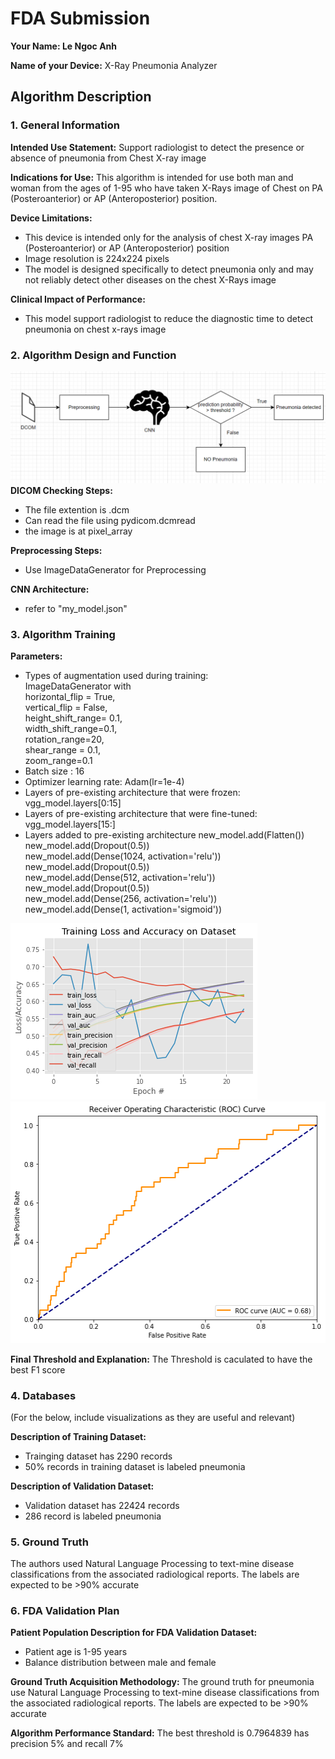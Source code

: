 # FDA  Submission

**Your Name: Le Ngoc Anh**

**Name of your Device:**
X-Ray Pneumonia Analyzer

## Algorithm Description 

### 1. General Information

**Intended Use Statement:** 
Support radiologist to detect the presence or absence of pneumonia from Chest X-ray image

**Indications for Use:**
This algorithm is intended for use both man and woman from the ages of 1-95 who have taken X-Rays image of Chest on PA (Posteroanterior) or AP (Anteroposterior) position.

**Device Limitations:**
* This device is intended only for the analysis of chest X-ray images PA (Posteroanterior) or AP (Anteroposterior) position
* Image resolution is 224x224 pixels
* The model is designed specifically to detect pneumonia only and may not reliably detect other diseases on the chest X-Rays image

**Clinical Impact of Performance:**
* This model support radiologist to reduce the diagnostic time to detect pneumonia on chest x-rays image

### 2. Algorithm Design and Function
![Algorithm Flowchart](image-2.png)
**DICOM Checking Steps:**
* The file extention is .dcm
* Can read the file using pydicom.dcmread
* the image is at pixel_array

**Preprocessing Steps:**
* Use ImageDataGenerator for Preprocessing

**CNN Architecture:**
* refer to "my_model.json"

### 3. Algorithm Training

**Parameters:**
* Types of augmentation used during training:<br>
ImageDataGenerator with <br>
horizontal_flip = True, <br>
vertical_flip = False, <br>
height_shift_range= 0.1, <br>
width_shift_range=0.1, <br>
rotation_range=20, <br>
shear_range = 0.1,<br>
zoom_range=0.1<br>
* Batch size : 16 
* Optimizer learning rate: Adam(lr=1e-4)
* Layers of pre-existing architecture that were frozen: vgg_model.layers[0:15]
* Layers of pre-existing architecture that were fine-tuned: vgg_model.layers[15:]
* Layers added to pre-existing architecture
new_model.add(Flatten())<br>
new_model.add(Dropout(0.5))<br>
new_model.add(Dense(1024, activation='relu'))<br>
new_model.add(Dropout(0.5))<br>
new_model.add(Dense(512, activation='relu'))<br>
new_model.add(Dropout(0.5))<br>
new_model.add(Dense(256, activation='relu'))<br>
new_model.add(Dense(1, activation='sigmoid'))<br>

![Algorithm training performance](image-1.png)
![P-R curve](image.png)

**Final Threshold and Explanation:**
The Threshold is caculated to have the best F1 score 

### 4. Databases
 (For the below, include visualizations as they are useful and relevant)

**Description of Training Dataset:** 
* Trainging dataset has 2290 records
* 50% records in training dataset is labeled pneumonia

**Description of Validation Dataset:** 
* Validation dataset has 22424 records
* 286 record is labeled pneumonia

### 5. Ground Truth
 The authors used Natural Language Processing to text-mine disease classifications from the associated radiological reports. The labels are expected to be >90% accurate


### 6. FDA Validation Plan

**Patient Population Description for FDA Validation Dataset:**
* Patient age is 1-95 years
* Balance distribution between male and female

**Ground Truth Acquisition Methodology:**
The ground truth for pneumonia use Natural Language Processing to text-mine disease classifications from the associated radiological reports. The labels are expected to be >90% accurate

**Algorithm Performance Standard:**
The best threshold is 0.7964839 has precision 5% and recall 7%
